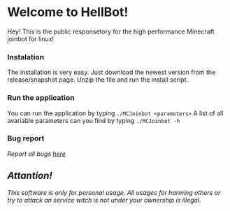 Welcome to HellBot!
========


Hey!
This is the public responsetory for the high performance Minecraft joinbot for linux!



### Instalation
The installation is very easy. Just download the newest version from the release/snapshot page.
Unzip the file and run the install script.


### Run the application
You can run the application by typing `./MCJoinbot <parameters>`
A list of all avariable parameters can you find by typing `./MCJoinbot -h`


### Bug report
<i class="icon-pencil"> Report all bugs [here](/issues)


Attantion!
----------------
This software is only for personal usage.
All usages for harming others or try to attack an service witch
is not under your ownership is illegal.

